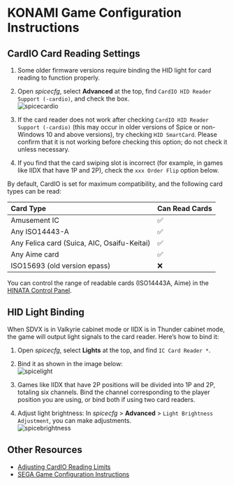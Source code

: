 # KONAMI Game Configuration Instructions

## CardIO Card Reading Settings

1. Some older firmware versions require binding the HID light for card reading to function properly.
2. Open *spicecfg*, select **Advanced** at the top, find `CardIO HID Reader Support (-cardio)`, and check the box.  
   ![spicecardio](/assets/spicecardio.png)

3. If the card reader does not work after checking `CardIO HID Reader Support (-cardio)` (this may occur in older versions of Spice or non-Windows 10 and above versions), try checking `HID SmartCard`. Please confirm that it is not working before checking this option; do not check it unless necessary.
4. If you find that the card swiping slot is incorrect (for example, in games like IIDX that have 1P and 2P), check the `xxx Order Flip` option below.

By default, CardIO is set for maximum compatibility, and the following card types can be read:

| Card Type                          | Can Read Cards |
| :--------------------------------- | :------------- |
| Amusement IC             | ✅             |
| Any ISO14443-A                    | ✅             |
| Any Felica card (Suica, AIC, Osaifu-Keitai) | ✅       |
| Any Aime card                     | ✅             |
| ISO15693 (old version epass)     | ❌             |

You can control the range of readable cards (ISO14443A, Aime) in the [HINATA Control Panel](../HCP/index.md).

## HID Light Binding
When SDVX is in Valkyrie cabinet mode or IIDX is in Thunder cabinet mode, the game will output light signals to the card reader. Here’s how to bind it:

1. Open *spicecfg*, select **Lights** at the top, and find `IC Card Reader *`.
2. Bind it as shown in the image below:  
   ![spicelight](/assets/spicelight.png)

3. Games like IIDX that have 2P positions will be divided into 1P and 2P, totaling six channels. Bind the channel corresponding to the player position you are using, or bind both if using two card readers.
4. Adjust light brightness: In *spicecfg* > **Advanced** > `Light Brightness Adjustment`, you can make adjustments.  
   ![spicebrightness](/assets/spicebrightness.png)

## Other Resources
* [Adjusting CardIO Reading Limits](../HCP/index.md#cardio-settings)
* [SEGA Game Configuration Instructions](../SEGA/index.md)